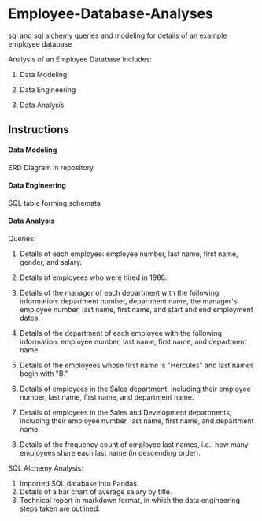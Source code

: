 # Employee-Database-Analyses
sql and sql alchemy queries and modeling for details of an example employee database

Analysis of an Employee Database
Includes:
1. Data Modeling

2. Data Engineering

3. Data Analysis

## Instructions

#### Data Modeling

ERD Diagram in repository

#### Data Engineering

SQL table forming schemata

#### Data Analysis

Queries:

1. Details of each employee: employee number, last name, first name, gender, and salary.

2. Details of employees who were hired in 1986.

3. Details of the manager of each department with the following information: department number, department name, the manager's employee number, last name, first name, and start and end employment dates.

4. Details of the department of each employee with the following information: employee number, last name, first name, and department name.

5. Details of the employees whose first name is "Hercules" and last names begin with "B."

6. Details of employees in the Sales department, including their employee number, last name, first name, and department name.

7. Details of employees in the Sales and Development departments, including their employee number, last name, first name, and department name.

8. Details of the frequency count of employee last names, i.e., how many employees share each last name (in descending order).

SQL Alchemy Analysis:

1. Imported SQL database into Pandas. 
2. Details of a bar chart of average salary by title.
3. Technical report in markdown format, in which the data engineering steps taken are outlined.

